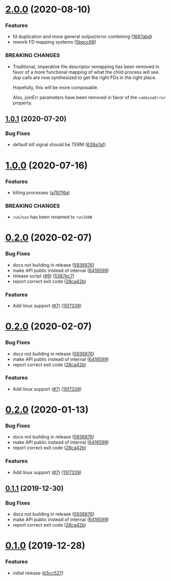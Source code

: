 # [2.0.0](https://github.com/cobbal/swsh/compare/v1.0.1...v2.0.0) (2020-08-10)


### Features

* fd duplication and more general output/error combining ([1667abd](https://github.com/cobbal/swsh/commit/1667abd0bf7b9c84c0d3c0835a5abdd7f590c4c5))
* rework FD mapping systems ([5becc68](https://github.com/cobbal/swsh/commit/5becc68299b150069c007ca62c9f9c8dcb15869f))


### BREAKING CHANGES

* Traditional, imperative file descriptor remapping has
    been removed in favor of a more functional mapping of what the child
    process will see. dup calls are now synthesized to get the right FDs
    in the right place.

    Hopefully, this will be more composable.

    Also, joinErr parameters have been removed in favor of the
    `combineError` property.

## [1.0.1](https://github.com/cobbal/swsh/compare/v1.0.0...v1.0.1) (2020-07-20)


### Bug Fixes

* default kill signal should be TERM ([639a7af](https://github.com/cobbal/swsh/commit/639a7af5161297bb4958f0e8d2974d4f712cc33e))

# [1.0.0](https://github.com/cobbal/swsh/compare/v0.2.0...v1.0.0) (2020-07-16)


### Features

* killing processes ([a787f6a](https://github.com/cobbal/swsh/commit/a787f6af1ac64ecdce8ab62a35b6bbb73f13e4ae))


### BREAKING CHANGES

* `runJson` has been renamed to `runJSON`

# [0.2.0](https://github.com/cobbal/swsh/compare/v0.1.0...v0.2.0) (2020-02-07)


### Bug Fixes

* docs not building in release ([5936876](https://github.com/cobbal/swsh/commit/5936876fec4ff13c707024650ada9854998c7823))
* make API public instead of internal ([6416599](https://github.com/cobbal/swsh/commit/64165991dffe3f944b0a8c8916835b42cb78ceba))
* release script ([#9](https://github.com/cobbal/swsh/issues/9)) ([5387ec7](https://github.com/cobbal/swsh/commit/5387ec78a28c98c696c391fb697b55d48a99864c))
* report correct exit code ([28ca42b](https://github.com/cobbal/swsh/commit/28ca42bbb0fb3720848b3f9f3b32df581d42b3d6))


### Features

* Add linux support ([#7](https://github.com/cobbal/swsh/issues/7)) ([15f7339](https://github.com/cobbal/swsh/commit/15f733951456ee45d4b066861a9b0b6444f2fef2))

# [0.2.0](https://github.com/cobbal/swsh/compare/v0.1.0...v0.2.0) (2020-02-07)


### Bug Fixes

* docs not building in release ([5936876](https://github.com/cobbal/swsh/commit/5936876fec4ff13c707024650ada9854998c7823))
* make API public instead of internal ([6416599](https://github.com/cobbal/swsh/commit/64165991dffe3f944b0a8c8916835b42cb78ceba))
* report correct exit code ([28ca42b](https://github.com/cobbal/swsh/commit/28ca42bbb0fb3720848b3f9f3b32df581d42b3d6))


### Features

* Add linux support ([#7](https://github.com/cobbal/swsh/issues/7)) ([15f7339](https://github.com/cobbal/swsh/commit/15f733951456ee45d4b066861a9b0b6444f2fef2))

# [0.2.0](https://github.com/cobbal/swsh/compare/v0.1.0...v0.2.0) (2020-01-13)


### Bug Fixes

* docs not building in release ([5936876](https://github.com/cobbal/swsh/commit/5936876fec4ff13c707024650ada9854998c7823))
* make API public instead of internal ([6416599](https://github.com/cobbal/swsh/commit/64165991dffe3f944b0a8c8916835b42cb78ceba))
* report correct exit code ([28ca42b](https://github.com/cobbal/swsh/commit/28ca42bbb0fb3720848b3f9f3b32df581d42b3d6))


### Features

* Add linux support ([#7](https://github.com/cobbal/swsh/issues/7)) ([15f7339](https://github.com/cobbal/swsh/commit/15f733951456ee45d4b066861a9b0b6444f2fef2))

## [0.1.1](https://github.com/cobbal/swsh/compare/v0.1.0...v0.1.1) (2019-12-30)


### Bug Fixes

* docs not building in release ([5936876](https://github.com/cobbal/swsh/commit/5936876fec4ff13c707024650ada9854998c7823))
* make API public instead of internal ([6416599](https://github.com/cobbal/swsh/commit/64165991dffe3f944b0a8c8916835b42cb78ceba))
* report correct exit code ([28ca42b](https://github.com/cobbal/swsh/commit/28ca42bbb0fb3720848b3f9f3b32df581d42b3d6))

# [0.1.0](https://github.com/cobbal/swsh/compare/v0.0.2...v0.1.0) (2019-12-28)


### Features

* initial release ([b5cc527](https://github.com/cobbal/swsh/commit/b5cc5276cbcf59950de0bfb5a96be22d71b3ce14))
